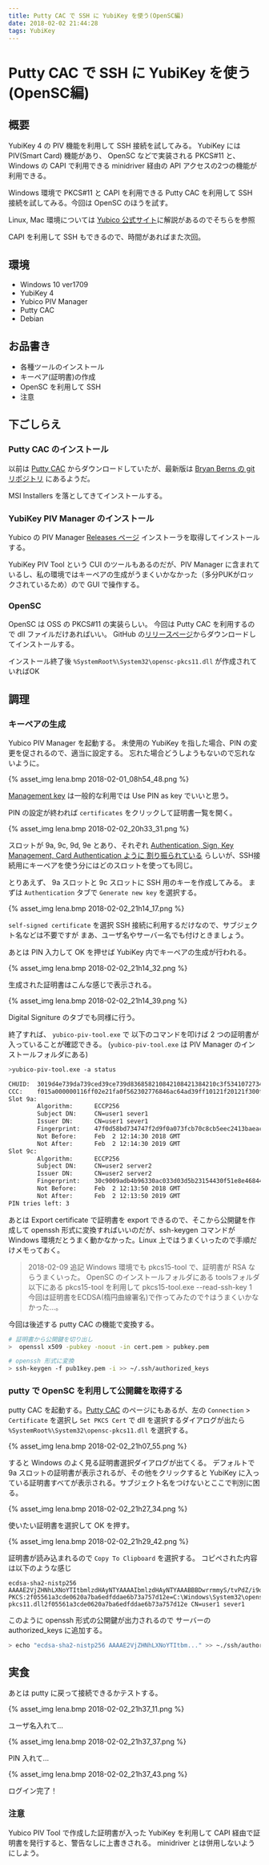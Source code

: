 ```yaml
---
title: Putty CAC で SSH に YubiKey を使う(OpenSC編)
date: 2018-02-02 21:44:28
tags: YubiKey
---
```


# Putty CAC で SSH に YubiKey を使う(OpenSC編)

## 概要

YubiKey 4 の PIV 機能を利用して SSH 接続を試してみる。
YubiKey には PIV(Smart Card) 機能があり、 OpenSC などで実装される PKCS#11 と、 Windows の CAPI で利用できる minidriver 経由の API アクセスの2つの機能が利用できる。

Windows 環境で PKCS#11 と CAPI を利用できる Putty CAC を利用して SSH 接続を試してみる。今回は OpenSC のほうを試す。

Linux, Mac 環境については [Yubico 公式サイト](https://developers.yubico.com/PIV/Guides/SSH_with_PIV_and_PKCS11.html)に解説があるのでそちらを参照

CAPI を利用して SSH もできるので、時間があればまた次回。

## 環境

* Windows 10 ver1709
* YubiKey 4
* Yubico PIV Manager
* Putty CAC
* Debian

## お品書き

* 各種ツールのインストール
* キーペア(証明書)の作成
* OpenSC を利用して SSH
* 注意

## 下ごしらえ

### Putty CAC のインストール

以前は [Putty CAC](https://risacher.org/putty-cac/) からダウンロードしていたが、最新版は [Bryan Berns の git リポジトリ](https://github.com/NoMoreFood/putty-cac/releases) にあるようだ。

MSI Installers を落としてきてインストールする。

### YubiKey PIV Manager のインストール

Yubico の PIV Manager [Releases ページ](https://developers.yubico.com/yubikey-piv-manager/Releases/) インストーラを取得してインストールする。

YubiKey PIV Tool という CUI のツールもあるのだが、PIV Manager に含まれているし、私の環境ではキーペアの生成がうまくいかなかった（多分PUKがロックされているため）ので GUI で操作する。

### OpenSC

OpenSC は OSS の PKCS#11 の実装らしい。
今回は Putty CAC を利用するので dll ファイルだけあればいい。
GitHub の[リリースページ](https://github.com/OpenSC/OpenSC/releases/tag/0.17.0)からダウンロードしてインストールする。

インストール終了後 `%SystemRoot%\System32\opensc-pkcs11.dll` が作成されていればOK

## 調理

### キーペアの生成

Yubico PIV Manager を起動する。
未使用の YubiKey を指した場合、PIN の変更を促されるので、適当に設定する。
忘れた場合どうしようもないので忘れないように。

{% asset_img lena.bmp 2018-02-01_08h54_48.png %}

[Management key](https://developers.yubico.com/yubikey-piv-manager/PIN_and_Management_Key.html) は一般的な利用では Use PIN as key でいいと思う。

PIN の設定が終われば `certificates` をクリックして証明書一覧を開く。

{% asset_img lena.bmp 2018-02-02_20h33_31.png %}

スロットが 9a, 9c, 9d, 9e とあり、それぞれ [Authentication, Sign, Key Management, Card Authentication ように 割り振られている](https://developers.yubico.com/PIV/Introduction/Certificate_slots.html) らしいが、SSH接続用にキーペアを使う分にはどのスロットを使っても同じ。

とりあえず、 9a スロットと 9c スロットに SSH 用のキーを作成してみる。
まずは `Authentication` タブで `Generate new key` を選択する。

{% asset_img lena.bmp 2018-02-02_21h14_17.png %}

`self-signed certificate` を選択
SSH 接続に利用するだけなので、サブジェクト名などは不要ですが
まあ、ユーザ名やサーバー名でも付けときましょう。

あとは PIN 入力して OK を押せば YubiKey 内でキーペアの生成が行われる。

{% asset_img lena.bmp 2018-02-02_21h14_32.png %}

生成された証明書はこんな感じで表示される。

{% asset_img lena.bmp 2018-02-02_21h14_39.png %}

Digital Signiture のタブでも同様に行う。

終了すれば、 `yubico-piv-tool.exe` で 以下のコマンドを叩けば 2 つの証明書が入っていることが確認できる。
(`yubico-piv-tool.exe` は PIV Manager のインストールフォルダにある)

```bash
>yubico-piv-tool.exe -a status

CHUID:  3019d4e739da739ced39ce739d836858210842108421384210c3f5341072734954600b79360e9ac8846ccfa77d350832303330303130313e00fe00
CCC:    f015a000000116ff02e21fa0f562302776846ac64ad39ff10121f20121f300f40100f50110f600f700fa00fb00fc00fd00fe00
Slot 9a:
        Algorithm:      ECCP256
        Subject DN:     CN=user1 sever1
        Issuer DN:      CN=user1 sever1
        Fingerprint:    47f0d58bd734747f2d9f0a073fcb70c8cb5eec2413baeaca200e5de4199546c0
        Not Before:     Feb  2 12:14:30 2018 GMT
        Not After:      Feb  2 12:14:30 2019 GMT
Slot 9c:
        Algorithm:      ECCP256
        Subject DN:     CN=user2 server2
        Issuer DN:      CN=user2 server2
        Fingerprint:    30c9009adb4b96330ac033d03d5b23154430f51e8e4684499c4b5611b993ee88
        Not Before:     Feb  2 12:13:50 2018 GMT
        Not After:      Feb  2 12:13:50 2019 GMT
PIN tries left: 3
```

あとは Export certificate で証明書を export できるので、そこから公開鍵を作成して openssh 形式に変換すればいいのだが、ssh-keygen コマンドが Windows 環境だとうまく動かなかった。Linux 上ではうまくいったので手順だけメモっておく。

> 2018-02-09 追記
> Windows 環境でも pkcs15-tool で、証明書が RSA ならうまくいった。
> OpenSC のインストールフォルダにある toolsフォルダ以下にある pkcs15-tool を利用して
> pkcs15-tool.exe --read-ssh-key 1
> 今回は証明書をECDSA(楕円曲線署名)で作ってみたので↑はうまくいかなかった…。

今回は後述する putty CAC の機能で変換する。

```bash
# 証明書から公開鍵を切り出し
>  openssl x509 -pubkey -noout -in cert.pem > pubkey.pem

# openssh 形式に変換
> ssh-keygen -f pub1key.pem -i >> ~/.ssh/authorized_keys
```

### putty で OpenSC を利用して公開鍵を取得する

putty CAC を起動する。[Putty CAC](https://risacher.org/putty-cac/) のページにもあるが、左の `Connection` > `Certificate`  を選択し `Set PKCS Cert` で dll を選択するダイアログが出たら `%SystemRoot%\System32\opensc-pkcs11.dll` を選択する。

{% asset_img lena.bmp 2018-02-02_21h07_55.png %}

すると Windows のよく見る証明書選択ダイアログが出てくる。
デフォルトで 9a スロットの証明書が表示されるが、その他をクリックすると YubiKey に入っている証明書すべてが表示される。サブジェクト名をつけないとここで判別に困る。

{% asset_img lena.bmp 2018-02-02_21h27_34.png %}

使いたい証明書を選択して OK を押す。

{% asset_img lena.bmp 2018-02-02_21h29_42.png %}

証明書が読み込まれるので `Copy To Clipboard` を選択する。
コピペされた内容は以下のような感じ

```ssh
ecdsa-sha2-nistp256 AAAAE2VjZHNhLXNoYTItbmlzdHAyNTYAAAAIbmlzdHAyNTYAAABBBDwrrmmyS/tvPdZ/i9oe6HT7+Z7h+/+FuLqQFDVq+5+Yj3lo6mkK35R3sYLvCHWIKVnL/gv5pEX3YCmzikPUZJc= PKCS:2f05561a3cde0620a7ba6edfddae6b73a757d12e=C:\Windows\System32\opensc-pkcs11.dll2f05561a3cde0620a7ba6edfddae6b73a757d12e CN=user1 sever1
```

このように openssh 形式の公開鍵が出力されるので サーバーの authorized_keys に追加する。

```bash
> echo "ecdsa-sha2-nistp256 AAAAE2VjZHNhLXNoYTItbm..." >> ~./ssh/authorized_keys
```

## 実食

あとは putty に戻って接続できるかテストする。

{% asset_img lena.bmp 2018-02-02_21h37_11.png %}

ユーザ名入れて…

{% asset_img lena.bmp 2018-02-02_21h37_37.png %}

PIN 入れて…

{% asset_img lena.bmp 2018-02-02_21h37_43.png %}

ログイン完了！


### 注意

Yubico PIV Tool で作成した証明書が入った YubiKey を利用して
CAPI 経由で証明書を発行すると、警告なしに上書きされる。
minidriver とは併用しないようにしよう。
